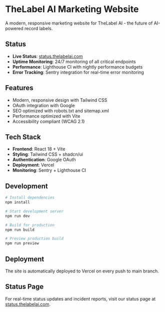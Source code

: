 # TheLabel AI Marketing Website

A modern, responsive marketing website for TheLabel AI - the future of AI-powered record labels.

## Status

- **Live Status**: [status.thelabelai.com](https://status.thelabelai.com)
- **Uptime Monitoring**: 24/7 monitoring of all critical endpoints
- **Performance**: Lighthouse CI with nightly performance budgets
- **Error Tracking**: Sentry integration for real-time error monitoring

## Features

- Modern, responsive design with Tailwind CSS
- OAuth integration with Google
- SEO optimized with robots.txt and sitemap.xml
- Performance optimized with Vite
- Accessibility compliant (WCAG 2.1)

## Tech Stack

- **Frontend**: React 18 + Vite
- **Styling**: Tailwind CSS + shadcn/ui
- **Authentication**: Google OAuth
- **Deployment**: Vercel
- **Monitoring**: Sentry + Lighthouse CI

## Development

```bash
# Install dependencies
npm install

# Start development server
npm run dev

# Build for production
npm run build

# Preview production build
npm run preview
```

## Deployment

The site is automatically deployed to Vercel on every push to main branch.

## Status Page

For real-time status updates and incident reports, visit our status page at [status.thelabelai.com](https://status.thelabelai.com).
